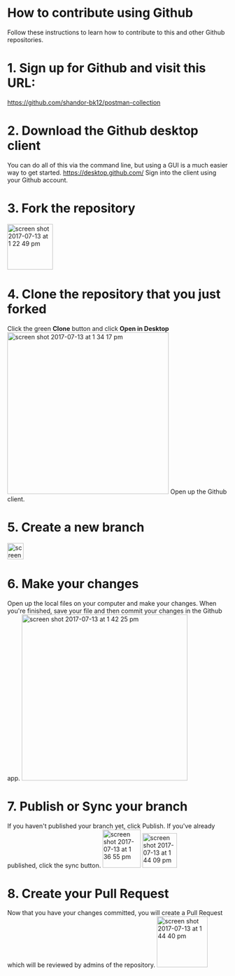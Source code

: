 # How to contribute using Github
Follow these instructions to learn how to contribute to this and other Github repositories.

# 1. Sign up for Github and visit this URL:
https://github.com/shandor-bk12/postman-collection

# 2. Download the Github desktop client
You can do all of this via the command line, but using a GUI is a much easier way to get started.
https://desktop.github.com/
Sign into the client using your Github account.

# 3. Fork the repository
<img width="104" alt="screen shot 2017-07-13 at 1 22 49 pm" src="https://user-images.githubusercontent.com/14874702/28178957-617544fc-67ce-11e7-8a27-b35e6791ad5e.png">

# 4. Clone the repository that you just forked
Click the green **Clone** button and click **Open in Desktop**
<img width="369" alt="screen shot 2017-07-13 at 1 34 17 pm" src="https://user-images.githubusercontent.com/14874702/28179453-004ff8c8-67d0-11e7-9e59-c4584f2beffb.png">
Open up the Github client.

# 5. Create a new branch
<img width="37" alt="screen shot 2017-07-13 at 1 35 19 pm" src="https://user-images.githubusercontent.com/14874702/28179508-2bee3a80-67d0-11e7-8f03-06db06366ad1.png">

# 6. Make your changes
Open up the local files on your computer and make your changes.
When you're finished, save your file and then commit your changes in the Github app.
<img width="379" alt="screen shot 2017-07-13 at 1 42 25 pm" src="https://user-images.githubusercontent.com/14874702/28179825-2b6559a8-67d1-11e7-9461-f1e0bdb3b814.png">

# 7. Publish or Sync your branch
If you haven't published your branch yet, click Publish. If you've already published, click the sync button.
<img width="87" alt="screen shot 2017-07-13 at 1 36 55 pm" src="https://user-images.githubusercontent.com/14874702/28179852-47fa2832-67d1-11e7-9d6c-21e5c158d527.png">
<img width="79" alt="screen shot 2017-07-13 at 1 44 09 pm" src="https://user-images.githubusercontent.com/14874702/28179894-65764684-67d1-11e7-9cd3-152fb19f139f.png">

# 8. Create your Pull Request
Now that you have your changes committed, you will create a Pull Request which will be reviewed by admins of the repository.
<img width="116" alt="screen shot 2017-07-13 at 1 44 40 pm" src="https://user-images.githubusercontent.com/14874702/28179918-76597372-67d1-11e7-8672-694c63dab753.png">
